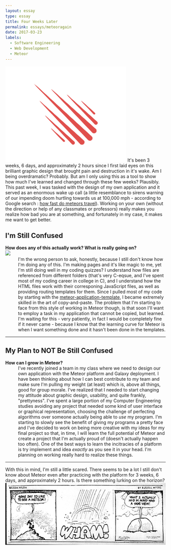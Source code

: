 ```yaml
---
layout: essay
type: essay
title: Four Weeks Later
permalink: essays/meteoragain
date: 2017-03-23
labels:
  - Software Engineering
  - Web Development
  - Meteor
---
```

<link rel="stylesheet" href="https://cdnjs.cloudflare.com/ajax/libs/semantic-ui/2.2.2/semantic.min.css">
<script type="text/javascript" src="https://cdnjs.cloudflare.com/ajax/libs/jquery/3.1.0/jquery.min.js"></script>
<script type="text/javascript" src="https://cdnjs.cloudflare.com/ajax/libs/semantic-ui/2.2.2/semantic.min.js"></script>

<img class="ui centered image" src="../images/meteorlogo.png">
It's been 3 weeks, 6 days, and approximately 2 hours since I first laid eyes on this brilliant graphic design that brought pain and destruction in it's wake. Am I being overdramatic? Probably. But am I only using this as a tool to show how much I've learned and changed through these few weeks? Plausibly. This past week, I was tasked with the design of my own application and it served as an enormous wake up call (a little resemblance to sirens warning of our impending doom hurtling towards us at 100,000 mph - according to Google search : <a href="https://www.google.com/search?q=how+fast+do+meteors+travel&rlz=1C1CHZL_enUS727US727&oq=how+fast+do+meteors+travel&aqs=chrome..69i57.4272j0j7&sourceid=chrome&ie=UTF-8">how fast do meteors travel</a>). Working on your own (without the direction or help of any classmates or professors) really makes you realize how bad you are at something, and fortunately in my case, it makes me want to get better.

<h2>I'm Still Confused</h2>
<dl>
<dt><strong>How does any of this actually work? What is really going on?</strong></dt>
<img class="ui centered image" src="https://az616578.vo.msecnd.net/files/2016/06/06/636007690304946759-887471953_4.gif">
  <dd>I'm the wrong person to ask, honestly, because I still don't know how I'm doing any of this. I'm making pages and it's like magic to me, yet I'm still doing well in my coding quizzes? I understand how files are referenced from different folders (that's very C-eqsue, and I've spent most of my coding career in college in C), and I understand how the HTML files work with their corresponing JavaScript files, as well as providing routing templates for them. Since I pulled most of my code by starting with the  <a href="http://ics-software-engineering.github.io/meteor-application-template/">meteor-application-template</a>, I became extremely skilled in the art of copy-and-paste. The problem that I'm starting to face from this style of working in Meteor though, is that soon I'll want to employ a task in my application that cannot be copied, but learned. I'm waiting for this - very patiently, in fact I would be completely fine if it never came - because I know that the learning curve for Meteor is when I want something done and it hasn't been done in the templates.</dd>
<hr>
<h2>My Plan to NOT Be Still Confused</h2>
  <dt><strong>How can I grow in Meteor?</strong></dt> 
  <dd>I've recently joined a team in my class where we need to design our own application with the Meteor platform and Galaxy deployment. I have been thinking about how I can best contribute to my team and make sure I'm pulling my weight (at least) which is, above all things, good for group morale. I've realized that I needed to start changing my attitude about graphic design, usability, and quite frankly, "prettyness". I've spent a large portion of my Computer Engineering studies avoiding any project that needed some kind of user interface or graphical representation, choosing the challenge of perfecting algorithms over someone actually being able to <i>use</i> my program. I'm starting to slowly see the benefit of giving my programs a pretty face and I've decided to work on being more creative with my ideas for my final project so that, in time, I will learn the full potential of Meteor and create a project that I'm actually proud of (doesn't actually happen too often). One of the best ways to learn the incitracies of a platform is try implement and idea <i>exactly</i> as you see it in your head. I'm planning on working really hard to realize these things.</dd>
</dl>
<hr>
With this in mind, I'm still a little scared. There seems to be a lot I still don't know about Meteor even after practicing with the platform for 3 weeks, 6 days, and approximately 2 hours. Is there something lurking on the horizon?
<img class="ui centered image" src="../images/meteor.jpg">
